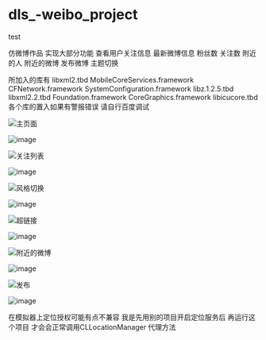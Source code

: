 # dls_-weibo_project
test

仿微博作品  实现大部分功能 查看用户关注信息 最新微博信息 粉丝数 关注数 附近的人 附近的微博 发布微博 主题切换

所加入的库有 
libxml2.tbd
MobileCoreServices.framework
CFNetwork.framework
SystemConfiguration.framework
libz.1.2.5.tbd
libxml2.2.tbd
Foundation.framework
CoreGraphics.framework
libicucore.tbd
各个库的置入如果有警报错误  请自行百度调试

![主页面](http://github.com/dls007/dls_-weibo_project/raw/master/MyWeibo/主页面_G.gif)
 
![image](https://raw.githubusercontent.com/dls007/dls_-weibo_project/master/MyWeibo/主页面_G.gif)


![关注列表](http://github.com/dls007/dls_-weibo_project/raw/master/MyWeibo/关注列表_G.gif)
 
![image](https://raw.githubusercontent.com/dls007/dls_-weibo_project/master/MyWeibo/关注列表_G.gif)


![风格切换](http://github.com/dls007/dls_-weibo_project/raw/master/MyWeibo/风格切换_G.gif)
 
![image](https://raw.githubusercontent.com/dls007/dls_-weibo_project/master/MyWeibo/风格切换_G.gif)


![超链接](http://github.com/dls007/dls_-weibo_project/raw/master/MyWeibo/超链接_G.gif)
 
![image](https://raw.githubusercontent.com/dls007/dls_-weibo_project/master/MyWeibo/超链接_G.gif)



![附近的微博](http://github.com/dls007/dls_-weibo_project/raw/master/MyWeibo/附近的微博_G.gif)
 
![image](https://raw.githubusercontent.com/dls007/dls_-weibo_project/master/MyWeibo/附近的微博_G.gif)


![发布](http://github.com/dls007/dls_-weibo_project/raw/master/MyWeibo/发布_G.gif)
 
![image](https://raw.githubusercontent.com/dls007/dls_-weibo_project/master/MyWeibo/发布_G.gif)




在模拟器上定位授权可能有点不兼容  我是先用别的项目开启定位服务后 再运行这个项目  才会会正常调用CLLocationManager 代理方法 
